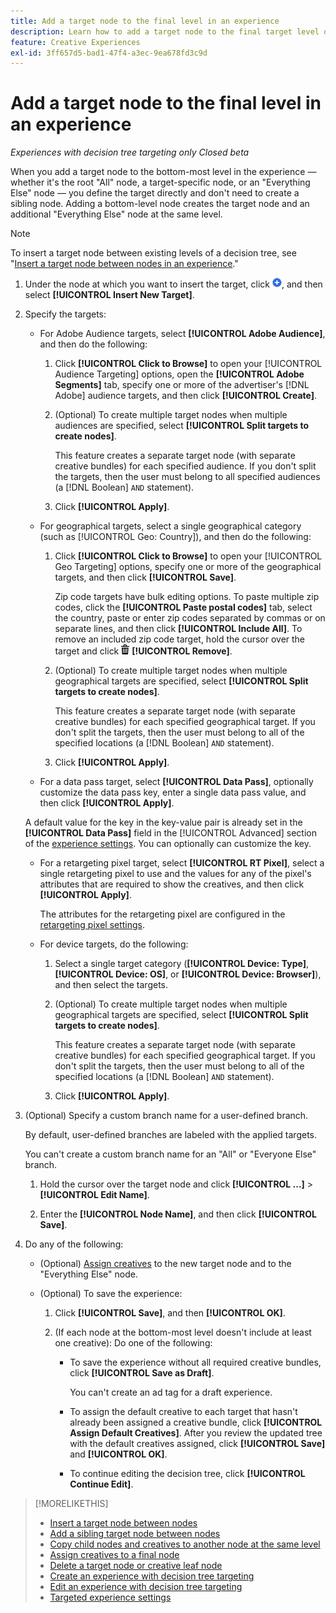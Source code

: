 ```yaml
---
title: Add a target node to the final level in an experience
description: Learn how to add a target node to the final target level of an ad experience.
feature: Creative Experiences
exl-id: 3ff657d5-bad1-47f4-a3ec-9ea678fd3c9d
---
```

# Add a target node to the final level in an experience

*Experiences with decision tree targeting only*
*Closed beta*

When you add a target node to the bottom-most level in the experience &mdash; whether it's the root "All" node, a target-specific node, or an "Everything Else" node &mdash; you define the target directly and don't need to create a sibling node. Adding a bottom-level node creates the target node and an additional "Everything Else" node at the same level.

>[!NOTE]
>
>To insert a target node between existing levels of a decision tree, see "[Insert a target node between nodes in an experience](experience-target-node-add-inner.md)."

<!-- 1. [ways to get to the decision tree] -->

1. Under the node at which you want to insert the target, click ![Add](/help/creative/assets/add.png "Add"), and then select **[!UICONTROL Insert New Target]**.

1. Specify the targets:

   * For Adobe Audience targets, select **[!UICONTROL Adobe Audience]**, and then do the following:
   
     1. Click **[!UICONTROL Click to Browse]** to open your [!UICONTROL Audience Targeting] options, open the **[!UICONTROL Adobe Segments]** tab, specify one or more of the advertiser's [!DNL Adobe] audience targets, and then click **[!UICONTROL Create]**.
     
     1. (Optional) To create multiple target nodes when multiple audiences are specified, select **[!UICONTROL Split targets to create nodes]**.

        This feature creates a separate target node (with separate creative bundles) for each specified audience. If you don't split the targets, then the user must belong to all specified audiences (a [!DNL Boolean] `AND` statement).

     1. Click **[!UICONTROL Apply]**.

   * For geographical targets, select a single geographical category (such as [!UICONTROL Geo: Country]), and then do the following:
   
     1. Click **[!UICONTROL Click to Browse]** to open your [!UICONTROL Geo Targeting] options, specify one or more of the geographical targets, and then click **[!UICONTROL Save]**.

        Zip code targets have bulk editing options. To paste multiple zip codes, click the **[!UICONTROL Paste postal codes]** tab, select the country, paste or enter zip codes separated by commas or on separate lines, and then click **[!UICONTROL Include All]**. To remove an included zip code target, hold the cursor over the target and click ![Remove](/help/creative/assets/delete.png "Remove") **[!UICONTROL Remove]**.
     
     1. (Optional) To create multiple target nodes when multiple geographical targets are specified, select **[!UICONTROL Split targets to create nodes]**.

        This feature creates a separate target node (with separate creative bundles) for each specified geographical target. If you don't split the targets, then the user must belong to all of the specified locations (a [!DNL Boolean] `AND` statement).

     1. Click **[!UICONTROL Apply]**.

   * For a data pass target, select **[!UICONTROL Data Pass]**, optionally customize the data pass key, enter a single data pass value, and then click **[!UICONTROL Apply]**.
   
    A default value for the key in the key-value pair is already set in the **[!UICONTROL Data Pass]** field in the [!UICONTROL Advanced] section of the [experience settings](experience-settings-targeting.md). You can optionally can customize the key.

   * For a retargeting pixel target, select **[!UICONTROL RT Pixel]**, select a single retargeting pixel to use and the values for any of the pixel's attributes that are required to show the creatives, and then click **[!UICONTROL Apply]**.
   
     The attributes for the retargeting pixel are configured in the [retargeting pixel settings](/help/creative/pixels/retargeting-pixel-manage.md).

   * For device targets, do the following:
   
     1. Select a single target category (**[!UICONTROL Device: Type]**, **[!UICONTROL Device: OS]**, or **[!UICONTROL Device: Browser]**), and then select the targets.
     
     1. (Optional) To create multiple target nodes when multiple geographical targets are specified, select **[!UICONTROL Split targets to create nodes]**.

        This feature creates a separate target node (with separate creative bundles) for each specified geographical target. If you don't split the targets, then the user must belong to all of the specified locations (a [!DNL Boolean] `AND` statement).

     1. Click **[!UICONTROL Apply]**.

1. (Optional) Specify a custom branch name for a user-defined branch.

   By default, user-defined branches are labeled with the applied targets.

   You can't create a custom branch name for an "All" or "Everyone Else" branch. 

   1. Hold the cursor over the target node and click **[!UICONTROL ...]** > **[!UICONTROL Edit Name]**.
   
   1. Enter the **[!UICONTROL Node Name]**, and then click **[!UICONTROL Save]**.

1. Do any of the following:

   * (Optional) [Assign creatives](experience-assign-creative-bundles.md) to the new target node and to the "Everything Else" node.
   
   * (Optional) To save the experience:
   
     1. Click **[!UICONTROL Save]**, and then **[!UICONTROL OK]**.
     
     1. (If each node at the bottom-most level doesn't include at least one creative): Do one of the following:
     
        * To save the experience without all required creative bundles, click **[!UICONTROL Save as Draft]**.
        
          You can't create an ad tag for a draft experience.

        * To assign the default creative to each target that hasn't already been assigned a creative bundle, click **[!UICONTROL Assign Default Creatives]**. After you review the updated tree with the default creatives assigned, click **[!UICONTROL Save]** and **[!UICONTROL OK]**.
        
        * To continue editing the decision tree, click **[!UICONTROL Continue Edit]**.

>[!MORELIKETHIS]
>
>* [Insert a target node between nodes](experience-target-node-add-inner.md)
>* [Add a sibling target node between nodes](experience-target-node-add-sibling.md)
>* [Copy child nodes and creatives to another node at the same level](experience-target-node-copy.md)
>* [Assign creatives to a final node](experience-assign-creative-bundles.md)
>* [Delete a target node or creative leaf node](/help/creative/experiences/experience-target-node-delete.md)
>* [Create an experience with decision tree targeting](experience-create-targeting.md)
>* [Edit an experience with decision tree targeting](experience-edit-targeting.md)
>* [Targeted experience settings](experience-settings-targeting.md)

